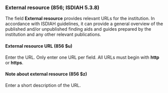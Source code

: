 ### External resource (856; ISDIAH 5.3.8)

The field **External resource** provides relevant URLs for the institution. In accordance with ISDIAH guidelines, it can provide a general overview of the published and/or unpublished finding aids and guides prepared by the institution and any other relevant publications.

#### External resource URL (856 $u)

Enter the URL. Only enter one URL per field. All URLs must begin with **http** or **https**.

#### Note about external resource (856 $z)

Enter a short description of the URL.
